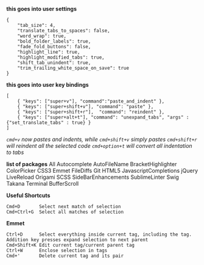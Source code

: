 **this goes into user settings**

```
{
	"tab_size": 4,
	"translate_tabs_to_spaces": false,
	"word_wrap": true,
	"bold_folder_labels": true,
	"fade_fold_buttons": false,
	"highlight_line": true,
	"highlight_modified_tabs": true,
	"shift_tab_unindent": true,
	"trim_trailing_white_space_on_save": true
}
```

**this goes into user key bindings**

```
[
	{ "keys": ["super+v"], "command":"paste_and_indent" },
	{ "keys": ["super+shift+v"], "command": "paste" },
	{ "keys": ["super+shift+r"],  "command": "reindent" },
	{ "keys": ["super+alt+t"], "command": "unexpand_tabs", "args" : {"set_translate_tabs" : true} }
]
```

*`cmd+v` now pastes and indents, while `cmd+shift+v` simply pastes*
*`cmd+shift+r` will reindent all the selected code*
*`cmd+option+t` will convert all indentation to tabs*

**list of packages**
All Autocomplete
AutoFileName
BracketHighlighter
ColorPicker
CSS3
Emmet
FileDiffs
Git
HTML5
JavascriptCompletions
jQuery
LiveReload
Origami
SCSS
SideBarEnhancements
SublimeLinter
Swig
Takana
Terminal
BufferScroll

**Useful Shortcuts**
```
Cmd+D		Select next match of selection
Cmd+Ctrl+G	Select all matches of selection
```

**Emmet**
```
Ctrl+D		Select everything inside current tag, including the tag. Addition key presses expand selection to next parent
Cmd+Shift+K	Edit current tag/current parent tag
Ctrl+W		Enclose selection in tags
Cmd+'		Delete current tag and its pair
```
